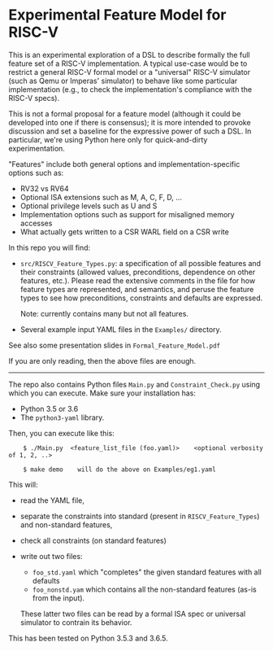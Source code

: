 # Experimental Feature Model for RISC-V

This is an experimental exploration of a DSL to describe formally the
full feature set of a RISC-V implementation.  A typical use-case would
be to restrict a general RISC-V formal model or a "universal" RISC-V
simulator (such as Qemu or Imperas' simulator) to behave like some
particular implementation (e.g., to check the implementation's
compliance with the RISC-V specs).

This is not a formal proposal for a feature model (although it could
be developed into one if there is consensus); it is more intended to
provoke discussion and set a baseline for the expressive power of such
a DSL.  In particular, we're using Python here only for
quick-and-dirty experimentation.

"Features" include both general options and implementation-specific
options such as:

- RV32 vs RV64
- Optional ISA extensions such as M, A, C, F, D, ...
- Optional privilege levels such as U and S
- Implementation options such as support for misaligned memory accesses
- What actually gets written to a CSR WARL field on a CSR write

In this repo you will find:

- `src/RISCV_Feature_Types.py`: a specification of all possible features
    and their constraints (allowed values, preconditions, dependence
    on other features, etc.).  Please read the extensive comments in
    the file for how feature types are represented, and semantics, and
    peruse the feature types to see how preconditions, constraints and
    defaults are expressed.

    Note: currently contains many but not all features.

- Several example input YAML files in the `Examples/` directory.

See also some presentation slides in `Formal_Feature_Model.pdf`

If you are only reading, then the above files are enough.

----------------------------------------------------------------

The repo also contains Python files `Main.py` and
`Constraint_Check.py` using which you can execute.  Make sure your
installation has:

- Python 3.5 or 3.6
- The `python3-yaml` library.

Then, you can execute like this:

        $ ./Main.py  <feature_list_file (foo.yaml)>    <optional verbosity of 1, 2, ..>

        $ make demo    will do the above on Examples/eg1.yaml

This will:

 - read the YAML file,
 - separate the constraints into standard (present in `RISCV_Feature_Types`) and non-standard features,
 - check all constraints (on standard features)
 - write out two files:
     - `foo_std.yaml` which "completes" the given standard features with all defaults
     - `foo_nonstd.yam` which contains all the non-standard features (as-is from the input).

   These latter two files can be read by a formal ISA spec or universal
   simulator to contrain its behavior.

This has been tested on Python 3.5.3 and 3.6.5.
